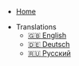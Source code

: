 <script src="language-en.js"></script>


* [Home]()
- Translations
    - <a href="/index.html" onclick="set_cookie()">:uk: English</a>
    - <a href="/de/index.html" onclick="set_cookie()">:de: Deutsch</a>
    - <a href="/ru/index.html" onclick="set_cookie()">:ru: Русский</a>
    

